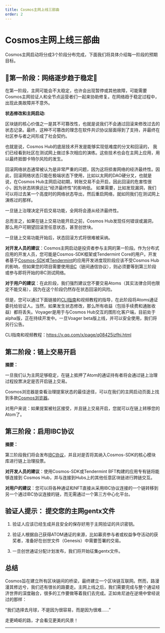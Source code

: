 ```yaml
---
title: Cosmos主网上线三部曲
order: 2
---
```


<!-- markdown-link-check-disable -->
# **Cosmos主网上线三部曲**

Cosmos主网启动将分成3个阶段分布完成，下面我们将具体介绍每一阶段的预期目标。

## **🚨第一阶段：网络逐步趋于稳定🚨**

在第一阶段，主网可能会不太稳定，也许会出现暂停或其他故障，可能需要Cosmos主网验证人和全节点运营者们一起来协助修复。在网络趋于稳定过程中，出现此类故障并不意外。

**状态修改和主网启动:**

区块链的核心价值之一是其不可篡改性，也就是说我们不会通过回滚来修改过去的状态记录。最终，这种不可篡改的理念在软件共识协议层面得到了支持，并最终在社区参与者之间形成了社会契约。

也就是说，Cosmos Hub的底层技术开发是能够实现低难度的分叉和回滚的， 我们已经看到社区在测试网上做过多次相应的演练。这些技术也会在主网上应用，用以最终抵御卡特尔风险的发生。

回滚网络状态通常被认为是非常严重的问题，因为这将损害网络的经济最终性。因此，回滚网络状态只能在极端状态下使用，比如以太网的DAO硬分叉，也就是说，在Cosmos Hub主网启动初期，转账交易不会开启，因此回滚的危害性很小，因为状态转换远比“经济最终性”的影响低。 如果需要，比如发现漏洞，我们可以将过去某一个高度时的网络状态导出，然后重启网络，就如同我们在测试网上演练过的那样。

一旦链上治理决定开启交易功能，全网将会遵从经济最终性。

总而言之，如果在链上交易功能开启之前，Cosmos Hub发现任何错误或漏洞，那么用户可期望回滚至任意状态，甚至创世块。

一旦链上交易功能开始后，状态回滚方式将很难被采纳。

**对开发人员的建议**：Cosmos主网启动是投资者参与主网的第一阶段。作为分布式应用的开发人员，您可能是Cosmos-SDK框架或Tendermint Core的用户。开发者基于[Cosmos-SDK](https://cosmos.network/docs/)或[Tendermint](https://tendermint.com/docs/)的应用开发进度现阶段应该不受Cosmos Hub的影响，但如果您的项目需要使用[IBC](https://blog.cosmos.network/developer-deep-dive-cosmos-ibc-5855aaf183fe)（链间通信协议），则必须要等到第三阶段或参与即将开始的IBC测试网络。

**对于用户的建议**：在此阶段，我们强烈建议您不要交易Atoms（其实法律合同也限定不能交易），因为在这个阶段仍然存在状态回滚的风险。

但是，您可以通过下面链接的[CLI指南](../delegator/delegator-guide-cli.md)和视频教程的指导，在此阶段将Atoms通证委托给验证人。当然，如果发生状态修改，那么所有收益（包括手续费和通胀收益）都将丢失。Voyager是用于与Cosmos Hub交互的图形化客户端，目前处于alpha版，正在持续开发中。一旦Voager beta版上线，并可以安全使用，我们将另行公告。

CLI指南和视频教程：<https://v.qq.com/x/page/q08425izfhi.html>

## 第二阶段：链上交易开启

**摘要：**

一旦我们认为主网足够稳定，在链上抵押了Atom的通证持有者将会通过链上治理过程投票决定是否开启链上交易。

Cosmos浏览器是查看治理提案状态的最佳途径，可以在我们的主网启动页面上找到多款[Cosmos浏览器](https://cosmos.network/launch)。

对用户来说：如果提案被社区接受，并且链上交易开启，您就可以在链上转移您的Atom了。

## 第三阶段：启用IBC协议

**摘要：**

第三阶段我们将会发布[IBC协议](https://docs.cosmos.network/main/ibc/overview.html)，并且对是否将其纳入Cosmos-SDK的核心模块库进行链上治理投票。

**对开发人员的建议**：使用Cosmos-SDK或Tendermint BFT构建的应用专有链将能够连接到 Cosmos Hub，并与连接到Hubs上的其他任意区块链进行跨链交互。

**对用户的建议**：您可以将各种通证和NFT直接从采用IBC协议连接的一个链转移到另一个通过IBC协议连接的链，而无需通过一个第三方中心化平台。

## 验证人提示： 提交您的主网gentx文件

1. 验证人应该已经生成并且安全的保存好用于主网验证的共识密钥。

2. 验证人根据自己获得ATOM通证的来源，比如募资参与者或权益争夺活动的获奖者，准备好在创世文件（Genesis）中需要签署的交易。

3. 一旦创世通证分配计划发布，我们将开始征集gentx文件。

## 总结

Cosmos旨在建立所有区块链间的桥梁，最终建立一个区块链互联网。然而，路漫漫其修远兮，我们还有很长的路要走。主网上线之后，我们需要完成与整个通证经济世界的深度融合，很多的工作要做等着我们去完成。正如肯尼迪在逆境中曾经说过的那样：

“我们选择去月球，不是因为很容易，而是因为很难......”

走更崎岖的路，才会看见更美的风景！
****

<!-- markdown-link-check-enable -->
